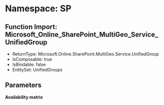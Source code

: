 # Namespace: SP

## Function Import: Microsoft_Online_SharePoint_MultiGeo_Service_UnifiedGroup

- ReturnType: Microsoft.Online.SharePoint.MultiGeo.Service.UnifiedGroup
- IsComposable: true
- IsBindable: false
- EntitySet: UnifiedGroups

## Parameters

**Availability matrix**


